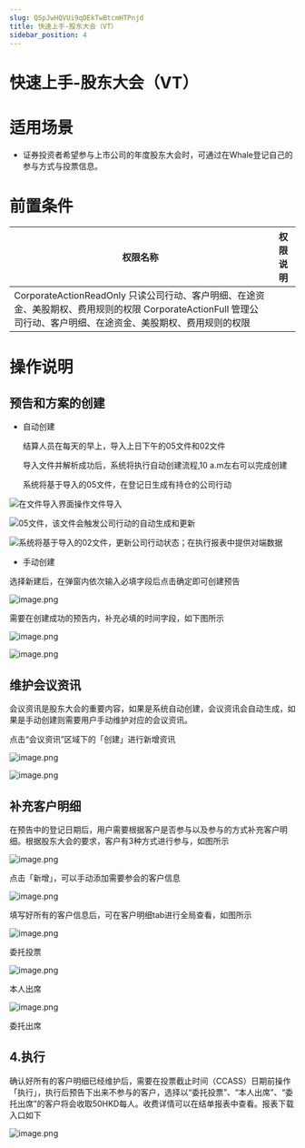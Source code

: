```yaml
---
slug: QSpJwHQVUi9qDEkTwBtcmHTPnjd
title: 快速上手-股东大会（VT）
sidebar_position: 4
---
```



# 快速上手-股东大会（VT）


# 适用场景

- 证券投资者希望参与上市公司的年度股东大会时，可通过在Whale登记自己的参与方式与投票信息。

# 前置条件


| 权限名称                                                                                                     | 权限说明 |
| -------------------------------------------------------------------------------------------------------- | ---- |
| CorporateActionReadOnly 只读公司行动、客户明细、在途资金、美股期权、费用规则的权限 CorporateActionFull 管理公司行动、客户明细、在途资金、美股期权、费用规则的权限  |      |


# 操作说明 


## 预告和方案的**创建**

- 自动创建

    结算人员在每天的早上，导入上日下午的05文件和02文件


    导入文件并解析成功后，系统将执行自动创建流程,10 a.m左右可以完成创建


    系统将基于导入的05文件，在登记日生成有持仓的公司行动


![在文件导入界面操作文件导入](/assets/eccdba58bcd2b30fcfc0fffb31973311.png)


![05文件，该文件会触发公司行动的自动生成和更新](/assets/c1d38c52dc5eb82e26e69a9fc7ee38ec.png)


![系统将基于导入的02文件，更新公司行动状态；在执行报表中提供对端数据](/assets/1d9ec4386ea83b3e38feeabd6b138197.png)

- 手动创建

选择新建后，在弹窗内依次输入必填字段后点击确定即可创建预告


![image.png](/assets/2da361228948f68f71b4a7debe4c6b6a.png)


需要在创建成功的预告内，补充必填的时间字段，如下图所示


![image.png](/assets/075ce55156072682182e9f3bd0fd0070.png)


![image.png](/assets/ebd34ed42bde9768a3dad469e14bf1d7.png)


## 维护会议资讯


会议资讯是股东大会的重要内容，如果是系统自动创建，会议资讯会自动生成，如果是手动创建则需要用户手动维护对应的会议资讯。


点击“会议资讯”区域下的「创建」进行新增资讯


![image.png](/assets/a81f27c94b525788c3f7792c31811043.png)


![image.png](/assets/5f6b17fe2ac41401ca93e0c9aa9f3d62.png)


## **补充客户明细**


在预告中的登记日期后，用户需要根据客户是否参与以及参与的方式补充客户明细。根据股东大会的要求，客户有3种方式进行参与，如图所示


![image.png](/assets/1651cb56f5dd80bfde7db2a69417f531.png)


点击「新增」，可以手动添加需要参会的客户信息


![image.png](/assets/21b06e7ff7e5acaae50e00df640e0ca0.png)


填写好所有的客户信息后，可在客户明细tab进行全局查看，如图所示


![image.png](/assets/bc2a2b0b9a11b875701aa458169b6d62.png)


委托投票


![image.png](/assets/e05e418ed029e300f6c04d949f251238.png)


本人出席


![image.png](/assets/1ad839cc98074af35bd933fa89377867.png)


委托出席


## 4.**执行**


确认好所有的客户明细已经维护后，需要在投票截止时间（CCASS）日期前操作「执行」，执行后预告下出来不参与的客户，选择以“委托投票”、“本人出席”、“委托出席”的客户将会收取50HKD每人。收费详情可以在结单报表中查看。报表下载入口如下


![image.png](/assets/bcde2d27699f2de86c9b75dc8f2f5bcf.png)


    


    

